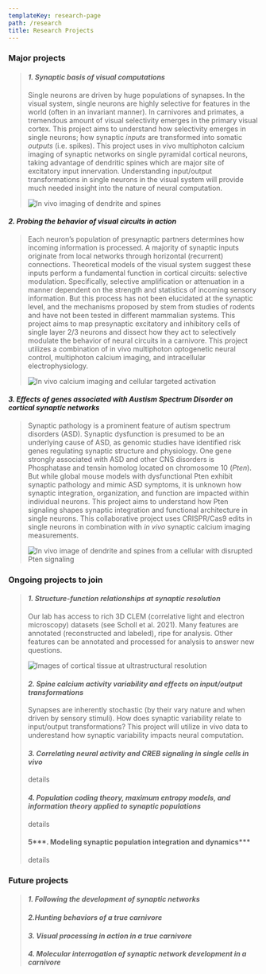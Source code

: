 ```yaml
---
templateKey: research-page
path: /research
title: Research Projects
---
```

<!--StartFragment-->

### Major projects

> #### ***1. Synaptic basis of visual computations***
>
> Single neurons are driven by huge populations of synapses. In the visual system, single neurons are highly selective for features in the world (often in an invariant manner). In carnivores and primates, a tremendous amount of visual selectivity emerges in the primary visual cortex. This project aims to understand how selectivity emerges in single neurons; how synaptic *inputs* are transformed into somatic *outputs* (i.e. spikes). This project uses in vivo multiphoton calcium imaging of synaptic networks on single pyramidal cortical neurons, taking advantage of dendritic spines which are major site of excitatory input innervation. Understanding input/output transformations in single neurons in the visual system will provide much needed insight into the nature of neural computation.
>
> ![In vivo imaging of dendrite and spines](/img/1.gif)

#### ***2. Probing the behavior of visual circuits in action***

> Each neuron’s population of presynaptic partners determines how incoming information is processed. A majority of synaptic inputs originate from local networks through horizontal (recurrent) connections. Theoretical models of the visual system suggest these inputs perform a fundamental function in cortical circuits: selective modulation. Specifically, selective amplification or attenuation in a manner dependent on the strength and statistics of incoming sensory information. But this process has not been elucidated at the synaptic level, and the mechanisms proposed by stem from studies of rodents and have not been tested in different mammalian systems. This project aims to map presynaptic excitatory and inhibitory cells of single layer 2/3 neurons and dissect how they act to selectively modulate the behavior of neural circuits in a carnivore. This project utilizes a combination of in vivo multiphoton optogenetic neural control, multiphoton calcium imaging, and intracellular electrophysiology.
>
> ![In vivo calcium imaging and cellular targeted activation](/img/2.gif)

#### ***3. Effects of genes associated with Austism Spectrum Disorder on cortical synaptic networks***

> Synaptic pathology is a prominent feature of autism spectrum disorders (ASD). Synaptic dysfunction is presumed to be an underlying cause of ASD, as genomic studies have identified risk genes regulating synaptic structure and physiology. One gene strongly associated with ASD and other CNS disorders is Phosphatase and tensin homolog located on chromosome 10 (*Pten*). But while global mouse models with dysfunctional Pten exhibit synaptic pathology and mimic ASD symptoms, it is unknown how synaptic integration, organization, and function are impacted within individual neurons. This project aims to understand how Pten signaling shapes synaptic integration and functional architecture in single neurons. This collaborative project uses CRISPR/Cas9 edits in single neurons in combination with *in vivo* synaptic calcium imaging measurements.
>
> ![In vivo image of dendrite and spines from a cellular with disrupted Pten signaling](/img/3.png)

### Ongoing projects to join

> #### ***1. Structure-function relationships at synaptic resolution***
>
> Our lab has access to rich 3D CLEM (correlative light and electron microscopy) datasets (see Scholl et al. 2021). Many features are annotated (reconstructed and labeled), ripe for analysis. Other features can be annotated and processed for analysis to answer new questions. 
>
> ![Images of cortical tissue at ultrastructural resolution](/img/ferretsbem.gif)
>
> #### ***2. Spine calcium activity variability and effects on input/output transformations***
>
> Synapses are inherently stochastic (by their vary nature and when driven by sensory stimuli). How does synaptic variability relate to input/output transformations? This project will utilize in vivo data to underestand how synaptic variability impacts neural computation.
>
> #### ***3. Correlating neural activity and CREB signaling in single cells in vivo***
>
> details
>
> #### ***4. Population coding theory, maximum entropy models, and information theory applied to synaptic populations***
>
> details
>
> #### 5***. Modeling synaptic population integration and dynamics***
>
> details

### Future projects

> #### ***1. Following the development of synaptic networks***
>
> #### ***2.Hunting behaviors of a true carnivore***
>
> #### ***3. Visual processing in action in a true carnivore***
>
> #### ***4. Molecular interrogation of synaptic network development in a carnivore***